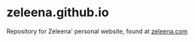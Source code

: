 # zeleena.github.io

Repository for Zeleena' personal website, found at [zeleena.com](https://zeleena.com)
